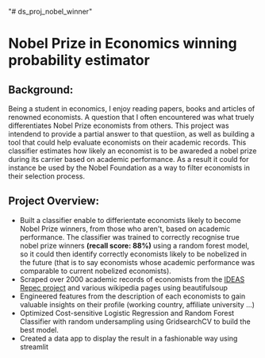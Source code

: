 "# ds_proj_nobel_winner"

# Nobel Prize in Economics winning probability estimator

## Background:

Being a student in economics, I enjoy reading papers, books and articles of renowned economists. A question that I often encountered was what truely differentiates 
Nobel Prize economists from others. This project was intendend to provide a partial answer to that questiion, as well as building a tool that could help evaluate economists on their academic records. 
This classifier estimates how likely an economist is to be awareded a nobel prize during its carrier based on academic performance. As a result it could for instance be used by the Nobel Foundation as a way to filter economists in their selection process.  

## Project Overview:
* Built a classifier enable to differientate economists likely to become Nobel Prize winners, from those who aren't, based on academic performance. The classifier was trained to
correctly recognise true nobel prize winners **(recall score: 88%)** using a random forest model, so it could then identify correctly economists likely to be nobelized in the future (that is to say economists whose academic performance was comparable to current nobelized economists).
* Scraped over 2000 academic records of economists from the [IDEAS Repec project](https://ideas.repec.org/top/top.person.alldetail.html) and various wikipedia pages using beautifulsoup
* Engineered features from the description of each economists to gain valuable insights on their profile (working country, affiliate university ...)
* Optimized Cost-sensitive Logistic Regression and Random Forest Classifier with random undersampling using GridsearchCV to build the best model.
* Created a data app to display the result in a fashionable way using streamlit

